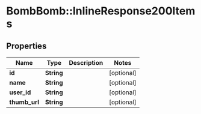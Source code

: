 # BombBomb::InlineResponse200Items

## Properties
Name | Type | Description | Notes
------------ | ------------- | ------------- | -------------
**id** | **String** |  | [optional] 
**name** | **String** |  | [optional] 
**user_id** | **String** |  | [optional] 
**thumb_url** | **String** |  | [optional] 


